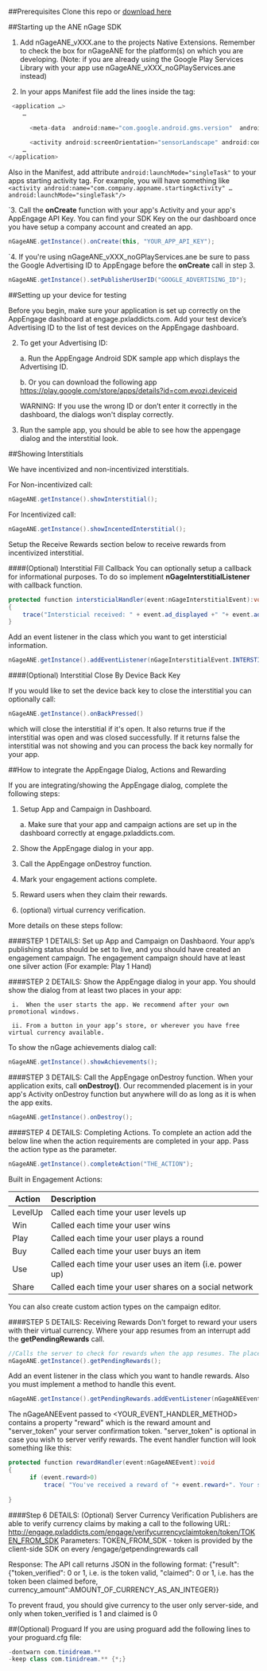 ##Prerequisites
Clone this repo or [download here](https://github.com/midversestudios/AppEngage/archive/master.zip)

##Starting up the ANE nGage SDK

1. Add nGageANE_vXXX.ane to the projects Native Extensions. Remember to check the box for nGageANE for the platform(s) on which you are developing. (Note: if you are already using the Google Play Services Library with your app use nGageANE_vXXX_noGPlayServices.ane instead)


2. In your apps Manifest file add the lines inside the <application> tag:
```Java
 <application …>
	…

	  <meta-data  android:name="com.google.android.gms.version"  android:value="@integer/google_play_services_version" />

      <activity android:screenOrientation="sensorLandscape" android:configChanges="keyboardHidden|orientation" android:name="com.tinidream.ngage.nGageActivity"/>
	…
</application>
```


Also in the Manifest, add attribute ```android:launchMode="singleTask"``` to your apps starting activity tag. 
For example, you will have something like ```<activity android:name="com.company.appname.startingActivity" … android:launchMode="singleTask"/>```

`3. Call the **onCreate** function with your app's Activity and your app's AppEngage API Key. You can find your SDK Key on the our dashboard once you have setup a company account and created an app.

```Java
nGageANE.getInstance().onCreate(this, "YOUR_APP_API_KEY");
```

`4. If you're using nGageANE_vXXX_noGPlayServices.ane be sure to pass the Google Advertising ID to AppEngage before the **onCreate** call in step 3.
```Java
nGageANE.getInstance().setPublisherUserID("GOOGLE_ADVERTISING_ID");
```

##Setting up your device for testing 

Before you begin, make sure your application is set up correctly on the AppEngage dashboard at engage.pxladdicts.com. Add your test device’s Advertising ID to the list of test devices on the AppEngage dashboard. 

2.	To get your Advertising ID:

	a.	Run the AppEngage Android SDK sample app which displays the Advertising ID. 
	
	b.	Or you can download the following app https://play.google.com/store/apps/details?id=com.evozi.deviceid
  	
  	WARNING: If you use the wrong ID or don’t enter it correctly in the dashboard, the dialogs won't display correctly.
3.	Run the sample app, you should be able to see how the appengage dialog and the interstitial look.




##Showing Interstitials

We have incentivized and non-incentivized interstitials. 

For Non-incentivized call:
```Java
nGageANE.getInstance().showInterstitial();
```

For Incentivized call:
```Java
nGageANE.getInstance().showIncentedInterstitial();
```

Setup the Receive Rewards section below to receive rewards from incentivized interstitial. 

####(Optional) Interstitial Fill Callback 
You can optionally setup a callback for informational purposes. To do so implement **nGageInterstitialListener** with callback function.
```Java
protected function intersticialHandler(event:nGageInterstitialEvent):void
{
    trace("Intersticial received: " + event.ad_displayed +" "+ event.ad_error_code);	
}
```

Add an event listener in the class which you want to get intersticial information.  

```Java
nGageANE.getInstance().addEventListener(nGageInterstitialEvent.INTERSTITIAL, intersticialHandler);
```

####(Optional) Interstitial Close By Device Back Key

If you would like to set the device back key to close the interstitial you can optionally call: 

```Java
nGageANE.getInstance().onBackPressed()
```
which will close the interstitial if it's open. It also returns true if the interstitial was open and was closed successfully. If it returns false the interstitial was not showing and you can process the back key normally for your app. 


##How to integrate the AppEngage Dialog, Actions and Rewarding 

If you are integrating/showing the AppEngage dialog, complete the following steps:

1.	Setup App and Campaign in Dashboard.

	a.	Make sure that your app and campaign actions are set up in the dashboard correctly at engage.pxladdicts.com.
	
2.	Show the AppEngage dialog in your app.

3.	Call the AppEngage onDestroy function.

4.	Mark your engagement actions complete.

5.	Reward users when they claim their rewards.

6.	(optional) virtual currency verification.

More details on these steps follow:

####STEP 1 DETAILS: Set up App and Campaign on Dashbaord.
Your app’s publishing status should be set to live, and you should have created an engagement campaign.  The engagement campaign should have at least one silver action (For example: Play 1 Hand)

####STEP 2 DETAILS: Show the AppEngage dialog in your app.
You should show the dialog from at least two places in your app:

     i.  When the user starts the app. We recommend after your own promotional windows.
     
     ii. From a button in your app’s store, or wherever you have free virtual currency available.

To show the nGage achievements dialog call:
```Java
nGageANE.getInstance().showAchievements();
```


####STEP 3 DETAILS: Call the AppEngage onDestroy function.
When your application exits, call **onDestroy()**. Our recommended placement is in your app's Activity onDestroy function but anywhere will do as long as it is when the app exits. 
```Java
nGageANE.getInstance().onDestroy();
```

####STEP 4 DETAILS: Completing Actions.
To complete an action add the below line when the action requirements are completed in your app. Pass the action type as the parameter.
```Java
nGageANE.getInstance().completeAction("THE_ACTION");
```
 
	
Built in Engagement Actions:

| Action        | Description   |
| ------------- |:------------- |
| LevelUp      | Called each time your user levels up |
| Win      | Called each time your user wins      |
| Play |  Called each time your user plays a round      |
| Buy | Called each time your user buys an item      |
| Use | Called each time your user uses an item (i.e. power up)     |
| Share | Called each time your user shares on a social network     |

You can also create custom action types on the campaign editor.

####STEP 5 DETAILS: Receiving Rewards
Don't forget to reward your users with their virtual currency. Where your app resumes from an interrupt add the **getPendingRewards** call.
```Java
//Calls the server to check for rewards when the app resumes. The placement of this code is crucial to keep your users happy!
nGageANE.getInstance().getPendingRewards();
```

Add an event listener in the class which you want to handle rewards.  Also you must implement a method to handle this event.
```Java
nGageANE.getInstance().getPendingRewards.addEventListener(nGageANEEvent.REWARD, <YOUR_EVENT_HANDLER_METHOD>);
```
The nGageANEEvent passed to <YOUR_EVENT_HANDLER_METHOD> contains a property "reward" which is the reward amount and "server_token" your server confirmation token. "server_token" is optional in case you wish to server verify rewards. The event handler function will look something like this:

```Java
protected function rewardHandler(event:nGageANEEvent):void
{
	  if (event.reward>0)
		  trace( "You've received a reward of "+ event.reward+". Your server confirmation token is "+ event.server_token);
 
}
```
####Step 6 DETAILS: (Optional) Server Currency Verification
Publishers are able to verify currency claims by making a call to the following URL:
	http://engage.pxladdicts.com/engage/verifycurrencyclaimtoken/token/TOKEN_FROM_SDK
	Parameters:
	TOKEN_FROM_SDK - token is provided by the client-side SDK on every /engage/getpendingrewards call

Response:
	The API call returns JSON in the following format:
	{"result": {"token_verified": 0 or 1, i.e. is the token valid, "claimed": 0 or 1, i.e. has the token been claimed before, currency_amount":AMOUNT_OF_CURRENCY_AS_AN_INTEGER}}

To prevent fraud, you should give currency to the user only server-side, and only when token_verified is 1 and claimed is 0




##(Optional) Proguard 
If you are using proguard add the following lines to your proguard.cfg file: 

```Java
-dontwarn com.tinidream.**
-keep class com.tinidream.** {*;}
```

